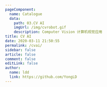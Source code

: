 ```yaml
---
pageComponent:
  name: Catalogue
  data:
    path: 03.CV AI
    imgUrl: /img/cvrobot.gif
    description: Computer Vision 计算机视觉应用
title: CV AI
date: 2020-03-11 21:50:55
permalink: /cvai/
sidebar: false
article: false
comment: false
editLink: false
author:
  name: ldd
  link: https://github.com/YongLD
---
```

